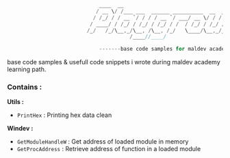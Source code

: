 ```C

                              ____  __                                             __
                             / __ \/ /___ ___  ______ __________  __  ______  ____/ /
                            / /_/ / / __ `/ / / / __ `/ ___/ __ \/ / / / __ \/ __  / 
                           / ____/ / /_/ / /_/ / /_/ / /  / /_/ / /_/ / / / / /_/ /  
                          /_/   /_/\__,_/\__, /\__, /_/   \____/\__,_/_/ /_/\__,_/   
                                        /____//____/                                 

                              -------base code samples for maldev academy------   

```

base code samples &amp; usefull code snippets i wrote during maldev academy learning path.

### Contains : 

**Utils :**
- `PrintHex` : Printing hex data clean

**Windev :**
- `GetModuleHandleW` : Get address of loaded module in memory
- `GetProcAddress` : Retrieve address of function in a loaded module
